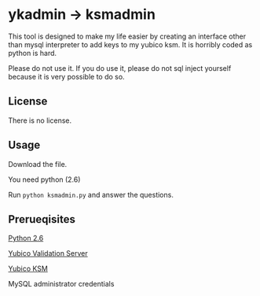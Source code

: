 ykadmin -> ksmadmin
=======

This tool is designed to make my life easier by creating an interface other than mysql interpreter 
to add keys to my yubico ksm. It is horribly coded as python is hard. 

Please do not use it. If you do use it, please
do not sql inject yourself because it is very possible to do so. 


License
---

There is no license.

Usage
---

Download the file. 

You need python (2.6)

Run `python ksmadmin.py` and answer the questions.

Prerueqisites
---

[Python 2.6](http://www.python.org/download/releases/2.6/)

[Yubico Validation Server](https://github.com/Yubico/yubikey-val)

[Yubico KSM](https://github.com/Yubico/yubikey-ksm)

MySQL administrator credentials
